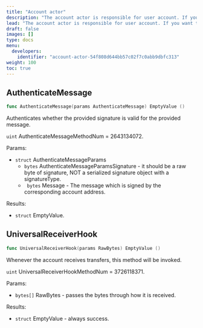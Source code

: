 ```yaml
---
title: "Account actor"
description: "The account actor is responsible for user account. If you want to call these methods in your smart  contracts, you need to specify method number of that method you want to invoke. Please refer the each method for its method number."
lead: "The account actor is responsible for user account. If you want to call these methods in your smart  contracts, you need to specify method number of that method you want to invoke. Please refer the each method for its method number."
draft: false
images: []
type: docs
menu:
  developers:
    identifier: "account-actor-54f808d644bb57c02f7c0abb9dbfc313"
weight: 100
toc: true
---
```


## AuthenticateMessage

```go
func AuthenticateMessage(params AuthenticateMessage) EmptyValue ()
```

Authenticates whether the provided signature is valid for the provided message.

`uint` AuthenticateMessageMethodNum = 2643134072.

Params:

- `struct` AuthenticateMessageParams
    - `bytes` AuthenticateMessageParamsSignature - it should be a raw byte of signature, NOT a serialized signature object with a signatureType.
    - ` bytes` Message -  The message which is signed by the corresponding account address.

Results:

- `struct` EmptyValue.

## UniversalReceiverHook

```go
func UniversalReceiverHook(params RawBytes) EmptyValue ()
```

Whenever the account receives transfers, this method will be invoked.

`uint`  UniversalReceiverHookMethodNum = 3726118371.

Params:

- `bytes[]` RawBytes - passes the bytes through how it is received.

Results:

- `struct` EmptyValue - always success.
